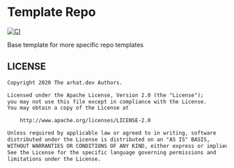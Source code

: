 # Template Repo

[![CI](https://github.com/arhat-dev/template-repo/workflows/CI/badge.svg)](https://github.com/arhat-dev/template-repo/actions?query=workflow%3ACI)

Base template for more specific repo templates

## LICENSE

```txt
Copyright 2020 The arhat.dev Authors.

Licensed under the Apache License, Version 2.0 (the "License");
you may not use this file except in compliance with the License.
You may obtain a copy of the License at

    http://www.apache.org/licenses/LICENSE-2.0

Unless required by applicable law or agreed to in writing, software
distributed under the License is distributed on an "AS IS" BASIS,
WITHOUT WARRANTIES OR CONDITIONS OF ANY KIND, either express or implied.
See the License for the specific language governing permissions and
limitations under the License.
```
